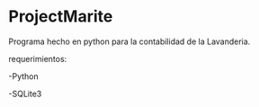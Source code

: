 # ProjectMarite
Programa hecho en python para la contabilidad de la Lavanderia.

requerimientos:

-Python

-SQLite3


